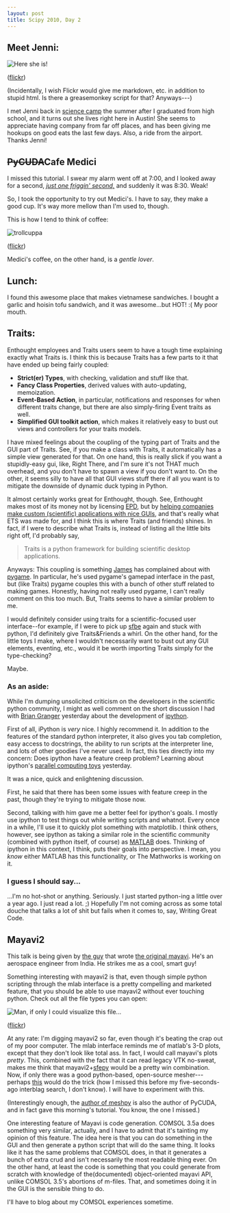 ```yaml
---
layout: post
title: Scipy 2010, Day 2
---
```


## Meet Jenni:

![Here she is!](http://farm5.static.flickr.com/4099/4745443323_4e25be0dce.jpg)

([flickr](http://www.flickr.com/photos/jesusabdullah/4745443323/))

(Incidentally, I wish Flickr would give me markdown, etc. in addition to stupid html. Is there a greasemonkey script for that? Anyways---)

I met Jenni back in [science camp](http://www.nysc.org) the summer after I graduated from high school, and it turns out she lives right here in Austin! She seems to appreciate having company from far off places, and has been giving me hookups on good eats the last few days. Also, a ride from the airport. Thanks Jenni!

## <s>PyCUDA</s>Cafe Medici

I missed this tutorial. I swear my alarm went off at 7:00, and I looked away for a second, [*just one friggin' second,*](http://www.youtube.com/watch?v=P0r7syc1BSg#t=3m19s) and suddenly it was 8:30. Weak!

So, I took the opportunity to try out Medici's. I have to say, they make a good cup. It's way more mellow than I'm used to, though.

This is how I tend to think of coffee:

![trollcuppa](http://farm5.static.flickr.com/4142/4746255570_3f50117f7d.jpg)

([flickr](http://www.flickr.com/photos/jesusabdullah/4746255570/))

Medici's coffee, on the other hand, is a *gentle lover*.

## Lunch:

I found this awesome place that makes vietnamese sandwiches. I bought a garlic and hoisin tofu sandwich, and it was awesome...but HOT! :( My poor mouth.

## Traits:

Enthought employees and Traits users seem to have a tough time explaining exactly what Traits is. I think this is because Traits has a few parts to it that have ended up being fairly coupled:

* **Strict(er) Types**, with checking, validation and stuff like that.
* **Fancy Class Properties**, derived values with auto-updating, memoization.
* **Event-Based Action**, in particular, notifications and responses for when different traits change, but there are also simply-firing Event traits as well.
* **Simplified GUI toolkit action**, which makes it relatively easy to bust out views and controllers for your traits models.

I have mixed feelings about the coupling of the typing part of Traits and the GUI part of Traits. See, if you make a class with Traits, it automatically has a simple view generated for that. On one hand, this is really slick if you want a stupidly-easy gui, like, Right There, and I'm sure it's not THAT much overhead, and you don't have to spawn a view if you don't want to. On the other, it seems silly to have all that GUI views stuff there if all you want is to mitigate the downside of dynamic duck typing in Python.

It almost certainly works great for Enthought, though. See, Enthought makes most of its money not by licensing [EPD](http://code.enthought.com), but by [helping companies make custom (scientific) applications with nice GUIs](http://www.enthought.com/consulting/examples.php), and that's really what ETS was made for, and I think this is where Traits (and friends) shines. In fact, if I were to describe what Traits is, instead of listing all the little bits right off, I'd probably say,

> Traits is a python framework for building scientific desktop applications.

Anyways: This coupling is something [James](http://www.substack.net) has complained about with [pygame](http://www.pygame.org). In particular, he's used pygame's gamepad interface in the past, but (like Traits) pygame couples this with a bunch of other stuff related to making games. Honestly, having not really used pygame, I can't really comment on this too much. But, Traits seems to have a similar problem to me.

I would definitely consider using traits for a scientific-focused user interface--for example, if I were to pick up [sfbe](http://github.com/jesusabdullah/super-four-bar-explorer) again and stuck with python, I'd definitely give Traits&Friends a whirl. On the other hand, for the little toys I make, where I wouldn't necessarily want to bust out any GUI elements, eventing, etc., would it be worth importing Traits simply for the type-checking?

Maybe.

### As an aside:

While I'm dumping unsolicited criticism on the developers in the scientific python community, I might as well comment on the short discussion I had with [Brian Granger](http://www.calpoly.edu/~phys/faculty_pages/bgranger.html) yesterday about the development of [ipython](http://ipython.scipy.org/moin/).

First of all, iPython is *very* nice. I highly recommend it. In addition to the features of the standard python interpreter, it also gives you tab completion, easy access to docstrings, the ability to run scripts at the interpreter line, and lots of other goodies I've never used. In fact, this ties directly into my concern: Does ipython have a feature creep problem? Learning about ipython's [parallel computing toys](http://ipython.scipy.org/doc/rel-0.9.1/html/parallel/index.html) yesterday.

It was a nice, quick and enlightening discussion.

First, he said that there has been some issues with feature creep in the past, though they're trying to mitigate those now.

Second, talking with him gave me a better feel for ipython's goals. I mostly use ipython to test things out while writing scripts and whatnot. Every once in a while, I'll use it to quickly plot something with matplotlib. I think others, however, see ipython as taking a similar role in the scientific community (combined with python itself, of course) as [MATLAB](http://www.mathworks.com/products/matlab/) does. Thinking of ipython in this context, I think, puts their goals into perspective. I mean, you *know* either MATLAB has this functionality, or The Mathworks is working on it.

### I guess I should say...

...I'm no hot-shot or anything. Seriously. I just started python-ing a little over a year ago. I just read a lot. ;) Hopefully I'm not coming across as some total douche that talks a lot of shit but fails when it comes to, say, Writing Great Code.

## Mayavi2

This talk is being given by [the guy](http://prabhuramachandran.blogspot.com/) that wrote [the original mayavi](http://mayavi.sourceforge.net/). He's an aerospace engineer from India. He strikes me as a cool, smart guy!

Something interesting with mayavi2 is that, even though simple python scripting through the mlab interface is a pretty compelling and marketed feature, that you should be able to use mayavi2 without ever touching python. Check out all the file types you can open:

![Man, if only I could visualize this file...](http://farm5.static.flickr.com/4076/4746697485_5617b3cec6.jpg)

([flickr](http://www.flickr.com/photos/jesusabdullah/4746697485/))

At any rate: I'm digging mayavi2 so far, even though it's beating the crap out of my poor computer. The mlab interface reminds me of matlab's 3-D plots, except that they don't look like total ass. In fact, I would call mayavi's plots *pretty*. This, combined with the fact that it can read legacy VTK no-sweat, makes me think that mayavi2+[sfepy](http://code.google.com/p/sfepy/) would be a pretty win combination. Now, if only there was a good python-based, open-source mesher---perhaps [this](http://mathema.tician.de/software/meshpy) would do the trick (how I missed this before my five-seconds-ago interblag search, I don't know). I will have to experiment with this.

(Interestingly enough, the [author of meshpy](http://mathema.tician.de/entry/anl) is also the author of PyCUDA, and in fact gave this morning's tutorial. You know, the one I missed.)

One interesting feature of Mayavi is code generation.  COMSOL 3.5a does something very similar, actually, and I have to admit that it's tainting my opinion of this feature. The idea here is that you can do something in the GUI and then generate a python script that will do the same thing. It looks like it has the same problems that COMSOL does, in that it generates a bunch of extra crud and isn't necessarily the most readable thing ever. On the other hand, at least the code is something that you could generate from scratch with knowledge of the(documented) object-oriented mayavi API, unlike COMSOL 3.5's abortions of m-files. That, and sometimes doing it in the GUI is the sensible thing to do.

I'll have to blog about my COMSOL experiences sometime.
